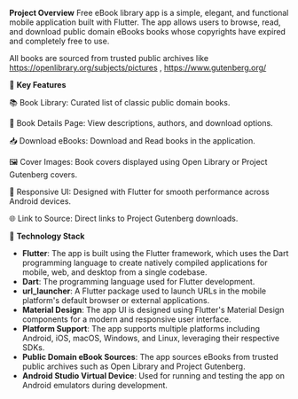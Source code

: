 **Project Overview** Free eBook library app is a simple, elegant, and functional mobile application built with Flutter. The app allows users to browse, read, and download public domain eBooks books whose copyrights have expired and completely free to use.

All books are sourced from trusted public archives like https://openlibrary.org/subjects/pictures , https://www.gutenberg.org/ 

🎯 **Key Features**

📚 Book Library: Curated list of classic public domain books.

📖 Book Details Page: View descriptions, authors, and download options.

📥 Download eBooks: Download and Read books in the application.

🖼️ Cover Images: Book covers displayed using Open Library or Project Gutenberg covers.

📱 Responsive UI: Designed with Flutter for smooth performance across Android devices.

🌐 Link to Source: Direct links to Project Gutenberg downloads.

🧩 **Technology Stack**
- **Flutter**: The app is built using the Flutter framework, which uses the Dart programming language to create natively compiled applications for mobile, web, and desktop from a single codebase.
- **Dart**: The programming language used for Flutter development.
- **url_launcher**: A Flutter package used to launch URLs in the mobile platform's default browser or external applications.
- **Material Design**: The app UI is designed using Flutter's Material Design components for a modern and responsive user interface.
- **Platform Support**: The app supports multiple platforms including Android, iOS, macOS, Windows, and Linux, leveraging their respective SDKs.
- **Public Domain eBook Sources**: The app sources eBooks from trusted public archives such as Open Library and Project Gutenberg.
- **Android Studio Virtual Device**: Used for running and testing the app on Android emulators during development.

